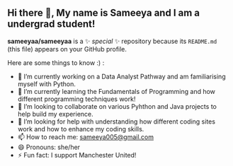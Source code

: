 ## Hi there 👋, My name is Sameeya and I am a undergrad student!


**sameeyaa/sameeyaa** is a ✨ _special_ ✨ repository because its `README.md` (this file) appears on your GitHub profile.

Here are some things to know :) :
- 🔭 I’m currently working on a Data Analyst Pathway and am familiarising myself with Python.
- 🌱 I’m currently learning the Fundamentals of Programming and how different programming techniques work!
- 👯 I’m looking to collaborate on various Pyhthon and Java projects to help build my experience.
- 🤔 I’m looking for help with understanding how different coding sites work and how to enhance my coding skills.
- 📫 How to reach me: sameeya005@gmail.com
- 😄 Pronouns: she/her
- ⚡ Fun fact: I support Manchester United!

